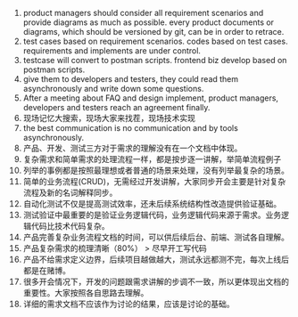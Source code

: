 1. product managers should consider all requirement scenarios and provide diagrams as much as possible. every product documents or diagrams, which should be versioned by git, can be in order to retrace.
2. test cases based on requirement scenarios. codes based on test cases. requirements and implements are under control.
3. testcase will convert to postman scripts. frontend biz develop based on postman scripts.
4. give them to developers and testers, they could read them asynchronously and write down some questions.
5. After a meeting about FAQ and design implement, product managers, developers and testers reach an agreement finally.
6. 现场记忆大搜索，现场大家来找茬，现场技术实现
7. the best communication is no communication and by tools asynchronously.
8. 产品、开发、测试三方对于需求的理解没有在一个文档中体现。
9. 复杂需求和简单需求的处理流程一样，都是按步逐一讲解，举简单流程例子
10. 列举的事例都是按照最理想或者普通的场景来处理，没有列举最复杂的场景。
11. 简单的业务流程(CRUD)，无需经过开发讲解，大家同步开会主要是针对复杂流程及新的名词解释同步。
12. 自动化测试不仅是提高测试效率，还未后续系统结构性改造提供验证基础。
13. 测试验证中最重要的是验证业务逻辑代码，业务逻辑代码来源于需求。业务逻辑代码比技术代码复杂。
14. 产品完善复杂业务流程文档的时间，可以供后续后台、前端、测试各自理解。
15. 产品复杂需求的梳理清晰（80%） > 尽早开工写代码
16. 产品不给需求定义边界，后续项目越做越大，测试永远都测不完，每次上线后都是在赌博。
17. 很多开会情况下，开发的问题跟需求讲解的步调不一致，所以更体现出文档的重要性。大家按照各自思路去理解。
18. 详细的需求文档不应该作为讨论的结果，应该是讨论的基础。
